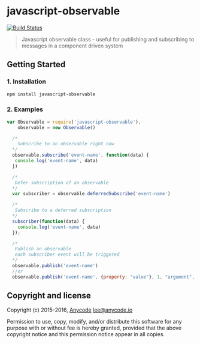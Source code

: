 # javascript-observable

[![Build Status](https://travis-ci.org/any-code/javascript-observable.svg?branch=master)](https://travis-ci.org/any-code/javascript-observable)

> Javascript observable class - useful for publishing and subscribing to messages in a component driven system

## Getting Started

### 1. Installation

``` bash
npm install javascript-observable
```

### 2. Examples

``` javascript
var Observable = require('javascript-observable'),
    observable = new Observable()

  /*
    Subscribe to an observable right now
  */
  observable.subscribe('event-name', function(data) {
   console.log('event-name', data)
  })

  /*
   Defer subscription of an observable
  */
  var subscriber = observable.deferredSubscribe('event-name')

  /*
   Subscribe to a deferred subscription
  */
  subscriber(function(data) {
    console.log('event-name', data)
  });

  /*
   Publish an observable
   each subscriber event will be triggered
  */  
  observable.publish('event-name')
  //or
  observable.publish('event-name', {property: "value"}, 1, "argument", "etc")

```

## Copyright and license
Copyright (c) 2015-2016, [Anycode](https://anycode.io/ "Anycode") <lee@anycode.io>

Permission to use, copy, modify, and/or distribute this software for any
purpose with or without fee is hereby granted, provided that the above
copyright notice and this permission notice appear in all copies.
